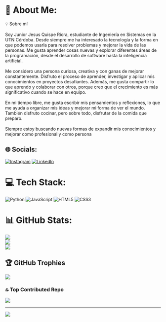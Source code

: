 # 💫 About Me:
💡 Sobre mí<br><br>Soy Junior Jesus Quispe Ricra, estudiante de Ingeniería en Sistemas en la UTN Córdoba. Desde siempre me ha interesado la tecnología y la forma en que podemos usarla para resolver problemas y mejorar la vida de las personas. Me gusta aprender cosas nuevas y explorar diferentes áreas de la programación, desde el desarrollo de software hasta la inteligencia artificial.<br><br>Me considero una persona curiosa, creativa y con ganas de mejorar constantemente. Disfruto el proceso de aprender, investigar y aplicar mis conocimientos en proyectos desafiantes. Además, me gusta compartir lo que aprendo y colaborar con otros, porque creo que el crecimiento es más significativo cuando se hace en equipo.<br><br>En mi tiempo libre, me gusta escribir mis pensamientos y reflexiones, lo que me ayuda a organizar mis ideas y mejorar mi forma de ver el mundo. También disfruto cocinar, pero sobre todo, disfrutar de la comida que preparo.<br><br>Siempre estoy buscando nuevas formas de expandir mis conocimientos y mejorar como profesional y como persona<br>


## 🌐 Socials:
[![Instagram](https://img.shields.io/badge/Instagram-%23E4405F.svg?logo=Instagram&logoColor=white)](https://instagram.com/jr_jesusqr) [![LinkedIn](https://img.shields.io/badge/LinkedIn-%230077B5.svg?logo=linkedin&logoColor=white)](www.linkedin.com/in/junior-jesús-quispe-ricra-9915b6219) 

# 💻 Tech Stack:
![Python](https://img.shields.io/badge/python-3670A0?style=for-the-badge&logo=python&logoColor=ffdd54) ![JavaScript](https://img.shields.io/badge/javascript-%23323330.svg?style=for-the-badge&logo=javascript&logoColor=%23F7DF1E) ![HTML5](https://img.shields.io/badge/html5-%23E34F26.svg?style=for-the-badge&logo=html5&logoColor=white) ![CSS3](https://img.shields.io/badge/css3-%231572B6.svg?style=for-the-badge&logo=css3&logoColor=white)
# 📊 GitHub Stats:
![](https://github-readme-stats.vercel.app/api?username=Junior-Fley&theme=tokyonight&hide_border=false&include_all_commits=false&count_private=false)<br/>
![](https://github-readme-streak-stats.herokuapp.com/?user=Junior-Fley&theme=tokyonight&hide_border=false)<br/>
![](https://github-readme-stats.vercel.app/api/top-langs/?username=Junior-Fley&theme=tokyonight&hide_border=false&include_all_commits=false&count_private=false&layout=compact)

## 🏆 GitHub Trophies
![](https://github-profile-trophy.vercel.app/?username=Junior-Fley&theme=tokyonight&no-frame=false&no-bg=true&margin-w=4)

### 🔝 Top Contributed Repo
![](https://github-contributor-stats.vercel.app/api?username=Junior-Fley&limit=5&theme=tokyonight&combine_all_yearly_contributions=true)

---
[![](https://visitcount.itsvg.in/api?id=Junior-Fley&icon=0&color=0)](https://visitcount.itsvg.in)

<!-- Proudly created with GPRM ( https://gprm.itsvg.in ) -->
